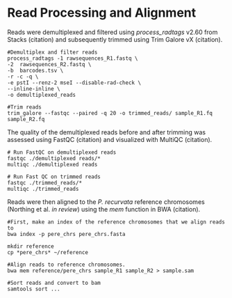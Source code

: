 # Read Processing and Alignment

Reads were demultiplexed and filtered using <i>process_radtags</i> v2.60 from Stacks (citation) and subsequently trimmed using Trim Galore vX (citation).

```
#Demultiplex and filter reads
process_radtags -1 rawsequences_R1.fastq \
-2	rawsequences_R2.fastq \
-b 	barcodes.tsv \
-r -c -q \
-e pstI --renz-2 mseI --disable-rad-check \
--inline-inline \
-o demultiplexed_reads

#Trim reads
trim_galore --fastqc --paired -q 20 -o trimmed_reads/ sample_R1.fq sample_R2.fq
```
The quality of the demultiplexed reads before and after trimming was assessed using FastQC (citation) and visualized with MultiQC (citation).

```
# Run FastQC on demultiplexed reads 
fastqc ./demultiplexed reads/*
multiqc ./demultiplexed reads

# Run Fast QC on trimmed reads
fastqc ./trimmed_reads/*
multiqc ./trimmed_reads
```

Reads were then aligned to the <i>P. recurvata</i> reference chromosomes (Northing et al. <i>in review</i>) using the <i>mem</i> function in BWA (citation).
```
#First, make an index of the reference chromosomes that we align reads to
bwa index -p pere_chrs pere_chrs.fasta

mkdir reference
cp *pere_chrs* ~/reference

#Align reads to reference chromosomes. 
bwa mem reference/pere_chrs sample_R1 sample_R2 > sample.sam

#Sort reads and convert to bam
samtools sort ...
```
